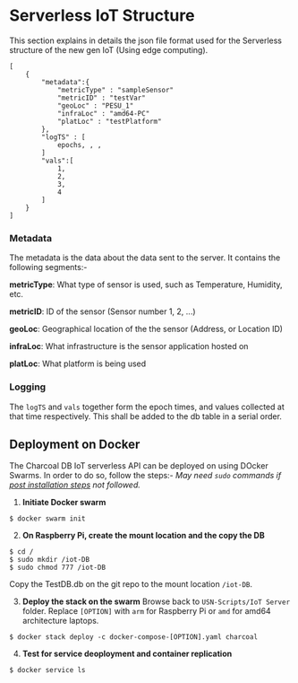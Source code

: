 # Serverless IoT Structure

This section explains in details the json file format used for the Serverless structure of the new gen IoT (Using edge computing).

```
[
	{
		"metadata":{
			"metricType" : "sampleSensor"
			"metricID" : "testVar"
			"geoLoc" : "PESU_1"
			"infraLoc" : "amd64-PC"
			"platLoc" : "testPlatform"
		},
		"logTS" : [
			epochs, , , 
		]
		"vals":[
			1,
			2,
			3,
			4
		]
	}
]
```

### Metadata

The metadata is the data about the data sent to the server. It contains the following segments:-

**metricType**: What type of sensor is used, such as Temperature, Humidity, etc.

**metricID**: ID of the sensor (Sensor number 1, 2, ...)

**geoLoc**: Geographical location of the the sensor (Address, or Location ID)

**infraLoc**: What infrastructure is the sensor application hosted on

**platLoc**: What platform is being used

### Logging

The ```logTS``` and ```vals``` together form the epoch times, and values collected at that time respectively. This shall be added to the db table in a serial order.

## Deployment on Docker

The Charcoal DB IoT serverless API can be deployed on using DOcker Swarms. In order to do so, follow the steps:-
*May need ```sudo``` commands if [post installation steps](https://docs.docker.com/install/linux/linux-postinstall/) not followed.*

1. **Initiate Docker swarm**
```
$ docker swarm init
```

2. **On Raspberry Pi, create the mount location and the copy the DB**
```
$ cd /
$ sudo mkdir /iot-DB
$ sudo chmod 777 /iot-DB
```
Copy the TestDB.db on the git repo to the mount location ```/iot-DB```.

3. **Deploy the stack on the swarm**
Browse back to ```USN-Scripts/IoT Server``` folder. Replace ```[OPTION]``` with ```arm``` for Raspberry Pi or ```amd``` for amd64 architecture laptops.
```
$ docker stack deploy -c docker-compose-[OPTION].yaml charcoal
```

4. **Test for service deoployment and container replication**
```
$ docker service ls
```